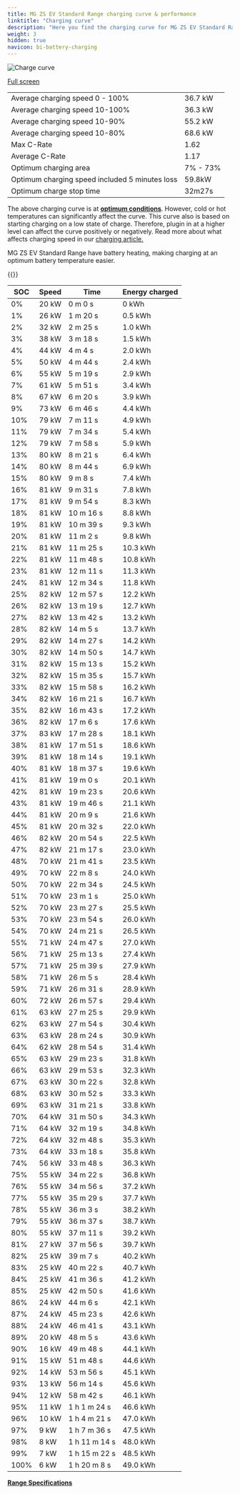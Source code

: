 ```yaml
---
title: MG ZS EV Standard Range charging curve & performance
linktitle: "Charging curve"
description: "Here you find the charging curve for MG ZS EV Standard Range."
weight: 3
hidden: true
navicon: bi-battery-charging
---
```

<!-- markdownlint-disable MD033 -->
<img src="../chargingcurve.svg" alt="Charge curve" class="img-fluid">

[Full screen](../chargingcurve.svg)


<table class="table table-striped border">
<tbody>
<tr>
<td>Average charging speed 0 - 100%</td><td>36.7 kW</td>
</tr>
<tr>
<td>Average charging speed 10-100%</td><td>36.3 kW</td>
</tr>
<tr>
<td>Average charging speed 10-90%</td><td>55.2 kW</td>
</tr>
<tr>
<td>Average charging speed 10-80%</td><td>68.6 kW</td>
</tr>
<tr>
<td>Max C-Rate</td><td>1.62</td>
</tr>
<tr>
<td>Average C-Rate</td><td>1.17</td>
</tr>
<tr>
<td>Optimum charging area</td><td>7% - 73%</td>
</tr>
<tr>
<td>Optimum charging speed included 5 minutes loss</td><td>59.8kW</td>
</tr>
<tr>
<td>Optimum charge stop time</td><td>32m27s</td>
</tr>
</tbody>
</table>


The above charging curve is at **[optimum conditions](../../../../../technology/battery/charging/#temperature)**. However, cold or hot temperatures can significantly affect the curve. This curve also is based on starting charging on a low state of charge. Therefore, plugin in at a higher level can affect the curve positively or negatively. Read more about what affects charging speed in our [charging article.](../../../../../technology/battery/charging/)


MG ZS EV Standard Range have battery heating, making charging at an optimum battery temperature easier.


{{<evkxdisplayaddarticle />}}
<table class="table table-striped border">
<thead>
<tr><th>SOC</th><th>Speed</th><th>Time</th><th>Energy charged</th></tr>
</thead>
<tbody>
<tr>
<td>0%</td><td>20 kW</td><td> 0 m 0 s </td><td>0 kWh </td>
</tr>
<tr>
<td>1%</td><td>26 kW</td><td> 1 m 20 s </td><td>0.5 kWh </td>
</tr>
<tr>
<td>2%</td><td>32 kW</td><td> 2 m 25 s </td><td>1.0 kWh </td>
</tr>
<tr>
<td>3%</td><td>38 kW</td><td> 3 m 18 s </td><td>1.5 kWh </td>
</tr>
<tr>
<td>4%</td><td>44 kW</td><td> 4 m 4 s </td><td>2.0 kWh </td>
</tr>
<tr>
<td>5%</td><td>50 kW</td><td> 4 m 44 s </td><td>2.4 kWh </td>
</tr>
<tr>
<td>6%</td><td>55 kW</td><td> 5 m 19 s </td><td>2.9 kWh </td>
</tr>
<tr>
<td>7%</td><td>61 kW</td><td> 5 m 51 s </td><td>3.4 kWh </td>
</tr>
<tr>
<td>8%</td><td>67 kW</td><td> 6 m 20 s </td><td>3.9 kWh </td>
</tr>
<tr>
<td>9%</td><td>73 kW</td><td> 6 m 46 s </td><td>4.4 kWh </td>
</tr>
<tr>
<td>10%</td><td>79 kW</td><td> 7 m 11 s </td><td>4.9 kWh </td>
</tr>
<tr>
<td>11%</td><td>79 kW</td><td> 7 m 34 s </td><td>5.4 kWh </td>
</tr>
<tr>
<td>12%</td><td>79 kW</td><td> 7 m 58 s </td><td>5.9 kWh </td>
</tr>
<tr>
<td>13%</td><td>80 kW</td><td> 8 m 21 s </td><td>6.4 kWh </td>
</tr>
<tr>
<td>14%</td><td>80 kW</td><td> 8 m 44 s </td><td>6.9 kWh </td>
</tr>
<tr>
<td>15%</td><td>80 kW</td><td> 9 m 8 s </td><td>7.4 kWh </td>
</tr>
<tr>
<td>16%</td><td>81 kW</td><td> 9 m 31 s </td><td>7.8 kWh </td>
</tr>
<tr>
<td>17%</td><td>81 kW</td><td> 9 m 54 s </td><td>8.3 kWh </td>
</tr>
<tr>
<td>18%</td><td>81 kW</td><td> 10 m 16 s </td><td>8.8 kWh </td>
</tr>
<tr>
<td>19%</td><td>81 kW</td><td> 10 m 39 s </td><td>9.3 kWh </td>
</tr>
<tr>
<td>20%</td><td>81 kW</td><td> 11 m 2 s </td><td>9.8 kWh </td>
</tr>
<tr>
<td>21%</td><td>81 kW</td><td> 11 m 25 s </td><td>10.3 kWh </td>
</tr>
<tr>
<td>22%</td><td>81 kW</td><td> 11 m 48 s </td><td>10.8 kWh </td>
</tr>
<tr>
<td>23%</td><td>81 kW</td><td> 12 m 11 s </td><td>11.3 kWh </td>
</tr>
<tr>
<td>24%</td><td>81 kW</td><td> 12 m 34 s </td><td>11.8 kWh </td>
</tr>
<tr>
<td>25%</td><td>82 kW</td><td> 12 m 57 s </td><td>12.2 kWh </td>
</tr>
<tr>
<td>26%</td><td>82 kW</td><td> 13 m 19 s </td><td>12.7 kWh </td>
</tr>
<tr>
<td>27%</td><td>82 kW</td><td> 13 m 42 s </td><td>13.2 kWh </td>
</tr>
<tr>
<td>28%</td><td>82 kW</td><td> 14 m 5 s </td><td>13.7 kWh </td>
</tr>
<tr>
<td>29%</td><td>82 kW</td><td> 14 m 27 s </td><td>14.2 kWh </td>
</tr>
<tr>
<td>30%</td><td>82 kW</td><td> 14 m 50 s </td><td>14.7 kWh </td>
</tr>
<tr>
<td>31%</td><td>82 kW</td><td> 15 m 13 s </td><td>15.2 kWh </td>
</tr>
<tr>
<td>32%</td><td>82 kW</td><td> 15 m 35 s </td><td>15.7 kWh </td>
</tr>
<tr>
<td>33%</td><td>82 kW</td><td> 15 m 58 s </td><td>16.2 kWh </td>
</tr>
<tr>
<td>34%</td><td>82 kW</td><td> 16 m 21 s </td><td>16.7 kWh </td>
</tr>
<tr>
<td>35%</td><td>82 kW</td><td> 16 m 43 s </td><td>17.2 kWh </td>
</tr>
<tr>
<td>36%</td><td>82 kW</td><td> 17 m 6 s </td><td>17.6 kWh </td>
</tr>
<tr>
<td>37%</td><td>83 kW</td><td> 17 m 28 s </td><td>18.1 kWh </td>
</tr>
<tr>
<td>38%</td><td>81 kW</td><td> 17 m 51 s </td><td>18.6 kWh </td>
</tr>
<tr>
<td>39%</td><td>81 kW</td><td> 18 m 14 s </td><td>19.1 kWh </td>
</tr>
<tr>
<td>40%</td><td>81 kW</td><td> 18 m 37 s </td><td>19.6 kWh </td>
</tr>
<tr>
<td>41%</td><td>81 kW</td><td> 19 m 0 s </td><td>20.1 kWh </td>
</tr>
<tr>
<td>42%</td><td>81 kW</td><td> 19 m 23 s </td><td>20.6 kWh </td>
</tr>
<tr>
<td>43%</td><td>81 kW</td><td> 19 m 46 s </td><td>21.1 kWh </td>
</tr>
<tr>
<td>44%</td><td>81 kW</td><td> 20 m 9 s </td><td>21.6 kWh </td>
</tr>
<tr>
<td>45%</td><td>81 kW</td><td> 20 m 32 s </td><td>22.0 kWh </td>
</tr>
<tr>
<td>46%</td><td>82 kW</td><td> 20 m 54 s </td><td>22.5 kWh </td>
</tr>
<tr>
<td>47%</td><td>82 kW</td><td> 21 m 17 s </td><td>23.0 kWh </td>
</tr>
<tr>
<td>48%</td><td>70 kW</td><td> 21 m 41 s </td><td>23.5 kWh </td>
</tr>
<tr>
<td>49%</td><td>70 kW</td><td> 22 m 8 s </td><td>24.0 kWh </td>
</tr>
<tr>
<td>50%</td><td>70 kW</td><td> 22 m 34 s </td><td>24.5 kWh </td>
</tr>
<tr>
<td>51%</td><td>70 kW</td><td> 23 m 1 s </td><td>25.0 kWh </td>
</tr>
<tr>
<td>52%</td><td>70 kW</td><td> 23 m 27 s </td><td>25.5 kWh </td>
</tr>
<tr>
<td>53%</td><td>70 kW</td><td> 23 m 54 s </td><td>26.0 kWh </td>
</tr>
<tr>
<td>54%</td><td>70 kW</td><td> 24 m 21 s </td><td>26.5 kWh </td>
</tr>
<tr>
<td>55%</td><td>71 kW</td><td> 24 m 47 s </td><td>27.0 kWh </td>
</tr>
<tr>
<td>56%</td><td>71 kW</td><td> 25 m 13 s </td><td>27.4 kWh </td>
</tr>
<tr>
<td>57%</td><td>71 kW</td><td> 25 m 39 s </td><td>27.9 kWh </td>
</tr>
<tr>
<td>58%</td><td>71 kW</td><td> 26 m 5 s </td><td>28.4 kWh </td>
</tr>
<tr>
<td>59%</td><td>71 kW</td><td> 26 m 31 s </td><td>28.9 kWh </td>
</tr>
<tr>
<td>60%</td><td>72 kW</td><td> 26 m 57 s </td><td>29.4 kWh </td>
</tr>
<tr>
<td>61%</td><td>63 kW</td><td> 27 m 25 s </td><td>29.9 kWh </td>
</tr>
<tr>
<td>62%</td><td>63 kW</td><td> 27 m 54 s </td><td>30.4 kWh </td>
</tr>
<tr>
<td>63%</td><td>63 kW</td><td> 28 m 24 s </td><td>30.9 kWh </td>
</tr>
<tr>
<td>64%</td><td>62 kW</td><td> 28 m 54 s </td><td>31.4 kWh </td>
</tr>
<tr>
<td>65%</td><td>63 kW</td><td> 29 m 23 s </td><td>31.8 kWh </td>
</tr>
<tr>
<td>66%</td><td>63 kW</td><td> 29 m 53 s </td><td>32.3 kWh </td>
</tr>
<tr>
<td>67%</td><td>63 kW</td><td> 30 m 22 s </td><td>32.8 kWh </td>
</tr>
<tr>
<td>68%</td><td>63 kW</td><td> 30 m 52 s </td><td>33.3 kWh </td>
</tr>
<tr>
<td>69%</td><td>63 kW</td><td> 31 m 21 s </td><td>33.8 kWh </td>
</tr>
<tr>
<td>70%</td><td>64 kW</td><td> 31 m 50 s </td><td>34.3 kWh </td>
</tr>
<tr>
<td>71%</td><td>64 kW</td><td> 32 m 19 s </td><td>34.8 kWh </td>
</tr>
<tr>
<td>72%</td><td>64 kW</td><td> 32 m 48 s </td><td>35.3 kWh </td>
</tr>
<tr>
<td>73%</td><td>64 kW</td><td> 33 m 18 s </td><td>35.8 kWh </td>
</tr>
<tr>
<td>74%</td><td>56 kW</td><td> 33 m 48 s </td><td>36.3 kWh </td>
</tr>
<tr>
<td>75%</td><td>55 kW</td><td> 34 m 22 s </td><td>36.8 kWh </td>
</tr>
<tr>
<td>76%</td><td>55 kW</td><td> 34 m 56 s </td><td>37.2 kWh </td>
</tr>
<tr>
<td>77%</td><td>55 kW</td><td> 35 m 29 s </td><td>37.7 kWh </td>
</tr>
<tr>
<td>78%</td><td>55 kW</td><td> 36 m 3 s </td><td>38.2 kWh </td>
</tr>
<tr>
<td>79%</td><td>55 kW</td><td> 36 m 37 s </td><td>38.7 kWh </td>
</tr>
<tr>
<td>80%</td><td>55 kW</td><td> 37 m 11 s </td><td>39.2 kWh </td>
</tr>
<tr>
<td>81%</td><td>27 kW</td><td> 37 m 56 s </td><td>39.7 kWh </td>
</tr>
<tr>
<td>82%</td><td>25 kW</td><td> 39 m 7 s </td><td>40.2 kWh </td>
</tr>
<tr>
<td>83%</td><td>25 kW</td><td> 40 m 22 s </td><td>40.7 kWh </td>
</tr>
<tr>
<td>84%</td><td>25 kW</td><td> 41 m 36 s </td><td>41.2 kWh </td>
</tr>
<tr>
<td>85%</td><td>25 kW</td><td> 42 m 50 s </td><td>41.6 kWh </td>
</tr>
<tr>
<td>86%</td><td>24 kW</td><td> 44 m 6 s </td><td>42.1 kWh </td>
</tr>
<tr>
<td>87%</td><td>24 kW</td><td> 45 m 23 s </td><td>42.6 kWh </td>
</tr>
<tr>
<td>88%</td><td>24 kW</td><td> 46 m 41 s </td><td>43.1 kWh </td>
</tr>
<tr>
<td>89%</td><td>20 kW</td><td> 48 m 5 s </td><td>43.6 kWh </td>
</tr>
<tr>
<td>90%</td><td>16 kW</td><td> 49 m 48 s </td><td>44.1 kWh </td>
</tr>
<tr>
<td>91%</td><td>15 kW</td><td> 51 m 48 s </td><td>44.6 kWh </td>
</tr>
<tr>
<td>92%</td><td>14 kW</td><td> 53 m 56 s </td><td>45.1 kWh </td>
</tr>
<tr>
<td>93%</td><td>13 kW</td><td> 56 m 14 s </td><td>45.6 kWh </td>
</tr>
<tr>
<td>94%</td><td>12 kW</td><td> 58 m 42 s </td><td>46.1 kWh </td>
</tr>
<tr>
<td>95%</td><td>11 kW</td><td>1 h 1 m 24 s </td><td>46.6 kWh </td>
</tr>
<tr>
<td>96%</td><td>10 kW</td><td>1 h 4 m 21 s </td><td>47.0 kWh </td>
</tr>
<tr>
<td>97%</td><td>9 kW</td><td>1 h 7 m 36 s </td><td>47.5 kWh </td>
</tr>
<tr>
<td>98%</td><td>8 kW</td><td>1 h 11 m 14 s </td><td>48.0 kWh </td>
</tr>
<tr>
<td>99%</td><td>7 kW</td><td>1 h 15 m 22 s </td><td>48.5 kWh </td>
</tr>
<tr>
<td>100%</td><td>6 kW</td><td>1 h 20 m 8 s </td><td>49.0 kWh </td>
</tr>
</tbody>
</table>

<div class="mt-3 mb-3">
<a href="../rangeandconsumption/" class="text-decoration-none text-black">
<strong><i class="bi-arrow-left"></i> Range </strong>
</a>
<a href="../specifications/" class="text-decoration-none text-black float-end">
<strong>Specifications <i class="bi-arrow-right"></i></strong>
</a>
</div>
